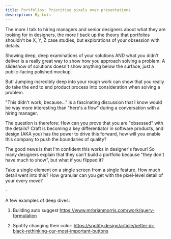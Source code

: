 ```yaml
---
title: Portfolios: Prioritise pixels over presentations
description: By Luis
---
```

The more I talk to hiring managers and senior designers about what they are looking for in designers, the more I back up the theory that portfolios shouldn't be X, Y, Z case studies, but explorations of your obsession with details.

Showing deep, deep examinations of your solutions AND what you didn't deliver is a really great way to show how you approach solving a problem. A slideshow of solutions doesn't show anything below the surface, just a public-facing polished mockup.

But! Jumping incredibly deep into your rough work can show that you really do take the end to end product process into consideration when solving a problem.

"This didn't work, because..." is a fascinating discussion that I know would be way more interesting than "here's a flow" during a conversation with a hiring manager.

The question is therefore: How can you prove that you are "obsessed" with the details? Craft is becoming a key differentiator in software products, and design (AKA you) has the power to drive this forward, how will you enable this company to push the boundaries of quality?

The good news is that I'm confident this works in designer's favour! So many designers explain that they can't build a portfolio because "they don't have much to show", but what if you flipped it?

Take a single element on a single screen from a single feature. How much detail went into this? How granular can you get with the pixel-level detail of your every move?

\-

A few examples of deep dives:

1. Building auto suggest https://www.mrbrianmorris.com/work/query-formulation

2. Spotify changing their color: https://spotify.design/article/better-in-black-rethinking-our-most-important-buttons